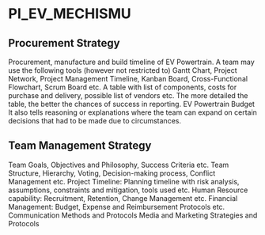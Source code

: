 # PI_EV_MECHISMU

## Procurement Strategy

Procurement, manufacture and build timeline of EV Powertrain. A team may use the following tools (however not restricted to) Gantt Chart, Project Network, Project Management Timeline, Kanban Board, Cross-Functional Flowchart, Scrum Board etc.
A table with list of components, costs for purchase and delivery, possible list of vendors etc. The more detailed the table, the better the chances of success in reporting.
EV Powertrain Budget
It also tells reasoning or explanations where the team can expand on certain decisions that had to be made due to circumstances.


## Team Management Strategy

Team Goals, Objectives and Philosophy, Success Criteria etc.
Team Structure, Hierarchy, Voting, Decision-making process, Conflict Management etc.
Project Timeline: Planning timeline with risk analysis, assumptions, constraints and mitigation, tools used etc.
Human Resource capability: Recruitment, Retention, Change Management etc.
Financial Management: Budget, Expense and Reimbursement Protocols etc.
Communication Methods and Protocols
Media and Marketing Strategies and Protocols

